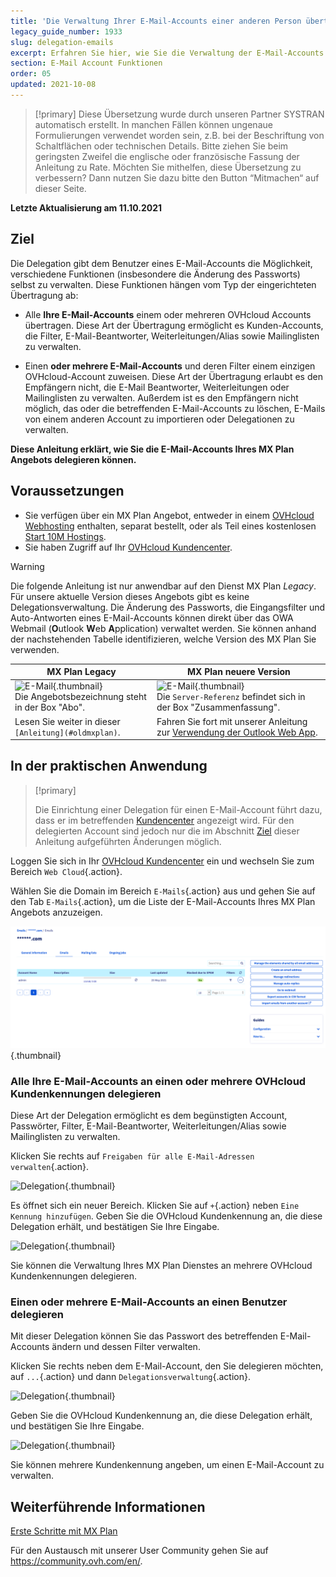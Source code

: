 ```yaml
---
title: 'Die Verwaltung Ihrer E-Mail-Accounts einer anderen Person übertragen'
legacy_guide_number: 1933
slug: delegation-emails
excerpt: Erfahren Sie hier, wie Sie die Verwaltung der E-Mail-Accounts Ihres MX Plan Angebots delegieren
section: E-Mail Account Funktionen
order: 05
updated: 2021-10-08
---
```


> [!primary]
> Diese Übersetzung wurde durch unseren Partner SYSTRAN automatisch erstellt. In manchen Fällen können ungenaue Formulierungen verwendet worden sein, z.B. bei der Beschriftung von Schaltflächen oder technischen Details. Bitte ziehen Sie beim geringsten Zweifel die englische oder französische Fassung der Anleitung zu Rate. Möchten Sie mithelfen, diese Übersetzung zu verbessern? Dann nutzen Sie dazu bitte den Button “Mitmachen“ auf dieser Seite.
>

**Letzte Aktualisierung am 11.10.2021**

## Ziel <a name="objective"></a>

Die Delegation gibt dem Benutzer eines E-Mail-Accounts die Möglichkeit, verschiedene Funktionen (insbesondere die Änderung des Passworts) selbst zu verwalten. Diese Funktionen hängen vom Typ der eingerichteten Übertragung ab:

- Alle **Ihre E-Mail-Accounts** einem oder mehreren OVHcloud Accounts übertragen. Diese Art der Übertragung ermöglicht es Kunden-Accounts, die Filter, E-Mail-Beantworter, Weiterleitungen/Alias sowie Mailinglisten zu verwalten.

- Einen **oder mehrere E-Mail-Accounts** und deren Filter einem einzigen OVHcloud-Account zuweisen. Diese Art der Übertragung erlaubt es den Empfängern nicht, die E-Mail Beantworter, Weiterleitungen oder Mailinglisten zu verwalten. Außerdem ist es den Empfängern nicht möglich, das oder die betreffenden E-Mail-Accounts zu löschen, E-Mails von einem anderen Account zu importieren oder Delegationen zu verwalten.

**Diese Anleitung erklärt, wie Sie die E-Mail-Accounts Ihres MX Plan Angebots delegieren können.**

## Voraussetzungen

 - Sie verfügen über ein MX Plan Angebot, entweder in einem [OVHcloud Webhosting](https://www.ovhcloud.com/de/web-hosting/) enthalten, separat bestellt, oder als Teil eines kostenlosen [Start 10M Hostings](https://www.ovhcloud.com/de/domains/free-web-hosting/).
- Sie haben Zugriff auf Ihr [OVHcloud Kundencenter](https://www.ovh.com/auth/?action=gotomanager&from=https://www.ovh.de/&ovhSubsidiary=de).

> [!warning]
>
> Die folgende Anleitung ist nur anwendbar auf den Dienst MX Plan *Legacy*. Für unsere aktuelle Version dieses Angebots gibt es keine Delegationsverwaltung. Die Änderung des Passworts, die Eingangsfilter und Auto-Antworten eines E-Mail-Accounts können direkt über das OWA Webmail (**O**utlook **W**eb **A**pplication) verwaltet werden. Sie können anhand der nachstehenden Tabelle identifizieren, welche Version des MX Plan Sie verwenden.
>


|MX Plan Legacy|MX Plan neuere Version|
|---|---|
|![E-Mail](images/mxplan-starter-legacy-step1.png){.thumbnail}<br> Die Angebotsbezeichnung steht in der Box "Abo".|![E-Mail](images/mxplan-starter-new-step1.png){.thumbnail}<br>Die `Server-Referenz` befindet sich in der Box "Zusammenfassung".|
|Lesen Sie weiter in dieser `[Anleitung](#oldmxplan)`.|Fahren Sie fort mit unserer Anleitung zur [Verwendung der Outlook Web App](https://docs.ovh.com/de/microsoft-collaborative-solutions/exchange_2016_verwendung_der_outlook_web_app/#passwort-andern).|


## In der praktischen Anwendung <a name="oldmxplan"></a>

> [!primary]
>
>Die Einrichtung einer Delegation für einen E-Mail-Account führt dazu, dass er im betreffenden [Kundencenter](https://www.ovh.com/auth/?action=gotomanager&from=https://www.ovh.de/&ovhSubsidiary=de) angezeigt wird. Für den delegierten Account sind jedoch nur die im Abschnitt [Ziel](#objective) dieser Anleitung aufgeführten Änderungen möglich.
>

Loggen Sie sich in Ihr [OVHcloud Kundencenter](https://www.ovh.com/auth/?action=gotomanager&from=https://www.ovh.de/&ovhSubsidiary=de) ein und wechseln Sie zum Bereich `Web Cloud`{.action}.

Wählen Sie die Domain im Bereich `E-Mails`{.action} aus und gehen Sie auf den Tab `E-Mails`{.action}, um die Liste der E-Mail-Accounts Ihres MX Plan Angebots anzuzeigen.

![Delegation](images/mxplan-delegation-01.png){.thumbnail}

### Alle Ihre E-Mail-Accounts an einen oder mehrere OVHcloud Kundenkennungen delegieren

Diese Art der Delegation ermöglicht es dem begünstigten Account, Passwörter, Filter, E-Mail-Beantworter, Weiterleitungen/Alias sowie Mailinglisten zu verwalten.

Klicken Sie rechts auf `Freigaben für alle E-Mail-Adressen verwalten`{.action}.

![Delegation](images/mxplan-delegation-02.png){.thumbnail}

Es öffnet sich ein neuer Bereich. Klicken Sie auf `+`{.action} neben `Eine Kennung hinzufügen`. Geben Sie die OVHcloud Kundenkennung an, die diese Delegation erhält, und bestätigen Sie Ihre Eingabe.

![Delegation](images/mxplan-delegation-03.png){.thumbnail}

Sie können die Verwaltung Ihres MX Plan Dienstes an mehrere OVHcloud Kundenkennungen delegieren.

### Einen oder mehrere E-Mail-Accounts an einen Benutzer delegieren

Mit dieser Delegation können Sie das Passwort des betreffenden E-Mail-Accounts ändern und dessen Filter verwalten.

Klicken Sie rechts neben dem E-Mail-Account, den Sie delegieren möchten, auf `...`{.action} und dann `Delegationsverwaltung`{.action}.

![Delegation](images/mxplan-delegation-04.png){.thumbnail}

Geben Sie die OVHcloud Kundenkennung an, die diese Delegation erhält, und bestätigen Sie Ihre Eingabe.

![Delegation](images/mxplan-delegation-05.png){.thumbnail}

Sie können mehrere Kundenkennung angeben, um einen E-Mail-Account zu verwalten.

## Weiterführende Informationen

[Erste Schritte mit MX Plan](https://docs.ovh.com/de/emails/allgemeines-zu-shared-e-mails/)

Für den Austausch mit unserer User Community gehen Sie auf <https://community.ovh.com/en/>.
